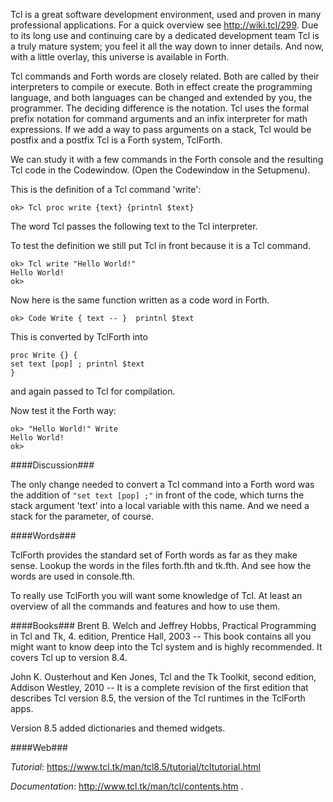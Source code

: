 Tcl is a great software development environment, used and proven in many professional applications. For a quick overview see http://wiki.tcl/299. Due to its long use and continuing care by a dedicated development team Tcl is a truly mature system; you feel it all the way down to inner details. And now, with a little overlay, this universe is available in Forth.

Tcl commands and Forth words are closely related. Both are called by their interpreters to compile or execute. Both in effect create the programming language, and both languages can be changed and extended by you, the programmer. The deciding difference is the notation. Tcl uses the formal prefix notation for command arguments and an infix interpreter for math expressions. If we add a way to pass arguments on a stack, Tcl would be postfix and a postfix Tcl is a Forth system, TclForth.

We can study it with a few commands in the Forth console and the resulting Tcl code in the Codewindow.  (Open the Codewindow in the Setupmenu).

This is the definition of a Tcl command 'write':
```
ok> Tcl proc write {text} {printnl $text}
```
The word Tcl passes the following text to the Tcl interpreter.

To test the definition we still put Tcl in front because it is a Tcl command.
```
ok> Tcl write "Hello World!"
Hello World!
ok>
```

Now here is the same function written as a code word in Forth.
```
ok> Code Write { text -- }  printnl $text
```
This is converted by TclForth into
```
proc Write {} {
set text [pop] ; printnl $text
}
```
and again passed to Tcl for compilation.

Now test it the Forth way:
```
ok> "Hello World!" Write
Hello World!
ok>
```

####Discussion###

The only change needed to convert a Tcl command into a Forth word was the addition of ``` "set text [pop] ;" ``` in front of the code, which turns the stack argument 'text' into a local variable with this name. And we need a stack for the parameter, of course.

####Words###

TclForth provides the standard set of Forth words as far as they make sense. Lookup the words in the files forth.fth and tk.fth. And see how the words are used in console.fth.

To really use TclForth you will want some knowledge of Tcl. At least an overview of all the commands and features and how to use them.

####Books###
Brent B. Welch and Jeffrey Hobbs, Practical Programming in Tcl and Tk, 4. edition, Prentice Hall, 2003 --
This book contains all you might want to know deep into the Tcl system and is highly recommended.
It covers Tcl up to version 8.4.

John K. Ousterhout and Ken Jones, Tcl and the Tk Toolkit, second edition, Addison Westley, 2010 --
It is a complete revision of the first edition that describes Tcl version 8.5, the version of the Tcl runtimes in the TclForth apps.

Version 8.5 added dictionaries and themed widgets.

####Web###

*Tutorial*:  https://www.tcl.tk/man/tcl8.5/tutorial/tcltutorial.html

*Documentation*:  http://www.tcl.tk/man/tcl/contents.htm .